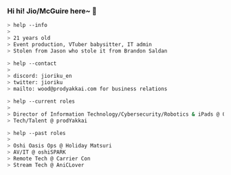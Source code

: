 ### Hi hi! Jio/McGuire here~ 🚀<br/>

</a>

````zsh
> help --info
>
> 21 years old
> Event production, VTuber babysitter, IT admin
> Stolen from Jason who stole it from Brandon Saldan
````

````zsh
> help --contact
>
> discord: jioriku_en
> twitter: jioriku
> mailto: wood@prodyakkai.com for business relations
````

````zsh
> help --current roles
>
> Director of Information Technology/Cybersecurity/Robotics & iPads @ OffKai Expo
> Tech/Talent @ prodYakkai
````

````zsh
> help --past roles
>
> Oshi Oasis Ops @ Holiday Matsuri
> AV/IT @ oshiSPARK
> Remote Tech @ Carrier Con
> Stream Tech @ AniCLover
